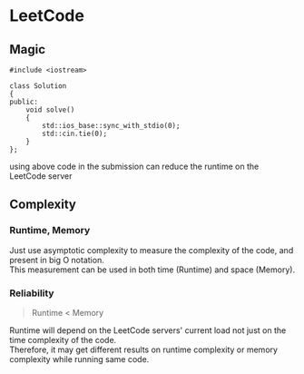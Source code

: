 # LeetCode

## Magic

```
#include <iostream>

class Solution
{
public:
    void solve()
    {
        std::ios_base::sync_with_stdio(0);
        std::cin.tie(0);
    }
};
```

using above code in the submission can reduce the runtime on the LeetCode server

## Complexity

### Runtime, Memory

Just use asymptotic complexity to measure the complexity of the code, and present in big O notation. \
This measurement can be used in both time (Runtime) and space (Memory).

### Reliability

> Runtime < Memory

Runtime will depend on the LeetCode servers' current load not just on the time complexity of the code. \
Therefore, it may get different results on runtime complexity or memory complexity while running same code.
